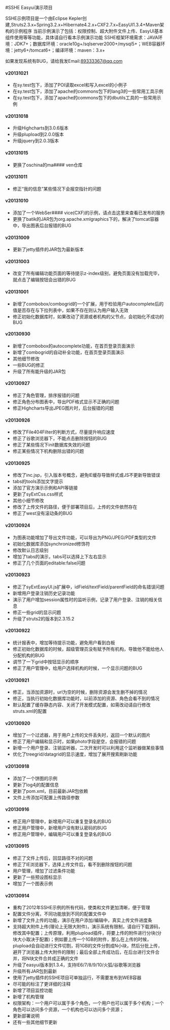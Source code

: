 #SSHE Easyui演示项目

SSHE示例项目是一个由Eclipse Kepler创建,Struts2.3.x+Spring3.2.x+Hibernate4.2.x+CXF2.7.x+EasyUI1.3.4+Maven架构的示例程序 
当前示例演示了包括：权限控制、超大附件文件上传、EasyUI基本组件使用等等功能，具体请自行看本示例演示功能 
SSHE框架环境需求：JAVA环境：JDK7+；数据库环境：oracle10g+/sqlserver2000+/mysql5+；WEB容器环境：jetty6+/tomcat6+；编译环境：maven：3.x+

如果发现系统有BUG，请给我发Email:89333367@qq.com


#### v20131021
*  在sy.test包下，添加了POI读取excel和写入excel的小例子
*  在sy.test包下，添加了apache的commons包下的lang3的一些常用工具示例
*  在sy.test包下，添加了apache的commons包下的dbutils工具的一些常用示例

#### v20131018
*  升级Highcharts到3.0.6版本
*  升级plupload到2.0.0版本
*  升级jquery到2.0.3版本

#### v20131015
*  更换了oschina的ma#### ven仓库
#### v20131011
*  修正“我的信息”某些情况下会报空指针的问题

#### v20131010
*  添加了一个WebSer#### vice(CXF)的示例，请点击这里来查看已发布的服务
*  更换了batik的JAR包为org.apache.xmlgraphics下的，解决了tomcat容器中，导出图表后台报错的BUG

#### v20131009
*  更新了jetty插件的JAR包为最新版本

#### v20131003
*  改变了所有编辑功能页面的等待提示z-index级别，避免页面没有加载完毕，就点击了编辑按钮会出错的BUG

#### v20131001
*  新增了combobox/combogrid的一个扩展，用于检验用户autocomplete后的值是否存在与下拉列表中，如果不存在则认为用户输入无效
*  修正初始化数据库时，如果改动了资源或者机构的父节点，会初始化不成功的BUG

#### v20130930
*  新增了combobox的autocomplete功能，在首页登录页面演示
*  新增了combogrid的自动补全功能，在首页登录页面演示
*  其他细节修改
*  一些BUG的修正
*  升级了所有能升级的JAR包

#### v20130927
*  修正了角色管理，排序报错的问题
*  修正角色分布图表中，导出PDF格式显示不正确的问题
*  修正Highcharts导出JPEG图片时，后台报错的问题

#### v20130926
*  修改了File404Filter的判断方式，尽量提升响应速度
*  修正了谷歌浏览器下，不能点击删除按钮的BUG
*  修正了某些情况下init数据库失效的问题
*  修正某些情况下机构删除出错的问题

#### v20130925
*  修改了inc.jsp，引入版本号概念，避免IE缓存导致样式或JS不更新导致错误
*  tabs的tools添加文字提示
*  添加了官方演示示例和API等链接
*  更新了syExtCss.css样式
*  其他小细节修改
*  修改了上传文件的路径，便于部署项目后，上传的文件依然存在
*  修正了west没有滚动条的BUG

#### v20130924
*  为图表功能增加了导出文件功能，可以导出为PNG/JPEG/PDF类型的文件
*  初始化数据库添加synchronized修饰符
*  修改默认日志级别
*  增加了tabs的演示，tabs可以选择上下左右显示
*  修正了几个页面的editable:false问题

#### v20130923
*  修正了syExtEasyUI.js扩展中，idField/textField/parentField的命名错误问题
*  新增用户登录注销历史记录功能
*  演示了用户增加session属性时的监听示例，记录了用户登录、注销的相关信息
*  修正一些grid的显示问题
*  升级了struts2的版本到2.3.15.2

#### v20130922
*  统计报表中，增加等待提示功能，避免用户看到白板
*  修正初始化数据库的时候，超级管理员没有赋予所有机构，导致他不能给他人分配机构的BUG
*  调节了一下grid中按钮显示的顺序
*  修正了用户管理中，给用户选择机构的时候，一个显示问题的BUG

#### v20130921
*  修正，当添加资源时，url为空的时候，删除资源会发生删不掉的情况
*  修正，当执行初始化数据库功能时，以前添加的资源、角色会看不到的情况
*  默认配置了缓存静态内容、关闭了开发模式配置，如需改动请自行修改struts.xml的配置

#### v20130920
*  增加了一个过滤器，用于用户上传的文件丢失时，返回一个默认的图片
*  修正了用户编辑和显示时，如果photo字段是空，会报错的问题
*  新增一个用户登录、注销监听器，二次开发时可以利用这个监听器做某些事情
*  优化了treegrid/datagrid的显示速度，增加了展开搜索刷新功能

#### v20130918
*  添加了一个饼图的示例
*  更新了log4j的配置信息
*  更新了pom.xml，目前最新JAR包依赖
*  文件上传添加可配置上传路径参数

#### v20130916
*  修正用户管理中，新增用户可以重复登录名的BUG
*  修正用户管理中，新增用户没有默认密码的BUG
*  修正用户管理中，编辑用户可以重复登录名的BUG

#### v20130915
*  修正了文件上传后，回显路径不对的问题
*  修正了IE浏览器下，选择上传文件后，看不到删除按钮的问题
*  用户管理，增加了过滤条件功能
*  更新了一些预设图标显示
*  增加了一个图表示例

#### v20130914
*  重构了2012年SSHE示例的所有代码，使类和文件更加清晰，便于管理
*  配置文件分离，不同功能放到不同的配置文件中
*  新增了文件上传的功能，演示在用户添加/编辑中，真实上传文件进度条
*  支持超大附件上传(理论上无限大附件)，演示系统有限制，请自行下载源码，修改其中配置；上传原理，利用plupload插件，将要上传的附件进行分块(分块大小取决于配置)；例如要上传一个1GB的附件，那么在上传的时候，plupload会自动进行文件切割，将1GB的文件分割成N小块，然后分批上传，避开了浏览器上传大附件的限制；最后全部上传成功后，在后台进行文件合并，将N块文件合并成正确的文件
*  升级了easyui版本到1.3.4，支持IE6/7/8/9/10/火狐/谷歌等浏览器
*  升级所有JAR包到最新
*  使用了jetty插件的SSHE项目可单独运行，不需要发布到WEB容器
*  尽可能的标注了更详细的注释
*  新增了项目监控功能
*  新增了机构管理
*  权限架构：一个用户可以属于多个角色，一个用户也可以属于多个机构；一个角色可以访问多个资源，一个机构也可以访问多个资源；
*  更新部署说明
*  还有一些其他细节更新